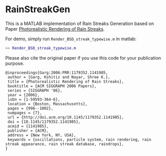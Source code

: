 # RainStreakGen

This is a MATLAB implementation of Rain Streaks Generation based on Paper [Photorealistic Rendering of Rain Streaks](http://www1.cs.columbia.edu/CAVE/publications/pdfs/Garg_TOG06.pdf). 

For demo, simply run `Render_BSD_streak_typewise.m` in matlab:

```matlab
>> Render_BSD_streak_typewise.m

```
Please also cite the original paper if you use this code for your publication purpose. 
```
@inproceedings{Garg:2006:PRR:1179352.1141985,
 author = {Garg, Kshitiz and Nayar, Shree K.},
 title = {Photorealistic Rendering of Rain Streaks},
 booktitle = {ACM SIGGRAPH 2006 Papers},
 series = {SIGGRAPH '06},
 year = {2006},
 isbn = {1-59593-364-6},
 location = {Boston, Massachusetts},
 pages = {996--1002},
 numpages = {7},
 url = {http://doi.acm.org/10.1145/1179352.1141985},
 doi = {10.1145/1179352.1141985},
 acmid = {1141985},
 publisher = {ACM},
 address = {New York, NY, USA},
 keywords = {oscillations, particle system, rain rendering, rain streak appearance, rain streak database, raindrops},
}
```
